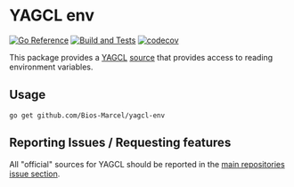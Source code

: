 # YAGCL env

[![Go Reference](https://pkg.go.dev/badge/github.com/Bios-Marcel/yagcl-env.svg)](https://pkg.go.dev/github.com/Bios-Marcel/yagcl-env)
[![Build and Tests](https://github.com/Bios-Marcel/yagcl-env/actions/workflows/test.yml/badge.svg?branch=master)](https://github.com/Bios-Marcel/yagcl-env/actions/workflows/test.yml)
[![codecov](https://codecov.io/gh/Bios-Marcel/yagcl-env/branch/master/graph/badge.svg?token=82SUL3UD8H)](https://codecov.io/gh/Bios-Marcel/yagcl-env)

This package provides a [YAGCL](https://github.com/Bios-Marcel/yagcl)
[source](https://pkg.go.dev/github.com/Bios-Marcel/yagcl#Source) that provides
access to reading environment variables.

## Usage

```
go get github.com/Bios-Marcel/yagcl-env
```

## Reporting Issues / Requesting features

All "official" sources for YAGCL should be reported in the [main repositories
issue section](https://github.com/Bios-Marcel/yagcl/issues).
